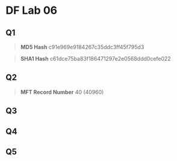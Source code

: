 # DF Lab 06
## Q1

> **MD5 Hash**
> c91e969e9184267c35ddc3ff45f795d3

> **SHA1 Hash**
> c61dce75ba83f186471297e2e0568ddd0cefe022

## Q2
> **MFT Record Number** 
> 40 (40960)

## Q3
>

## Q4


## Q5

